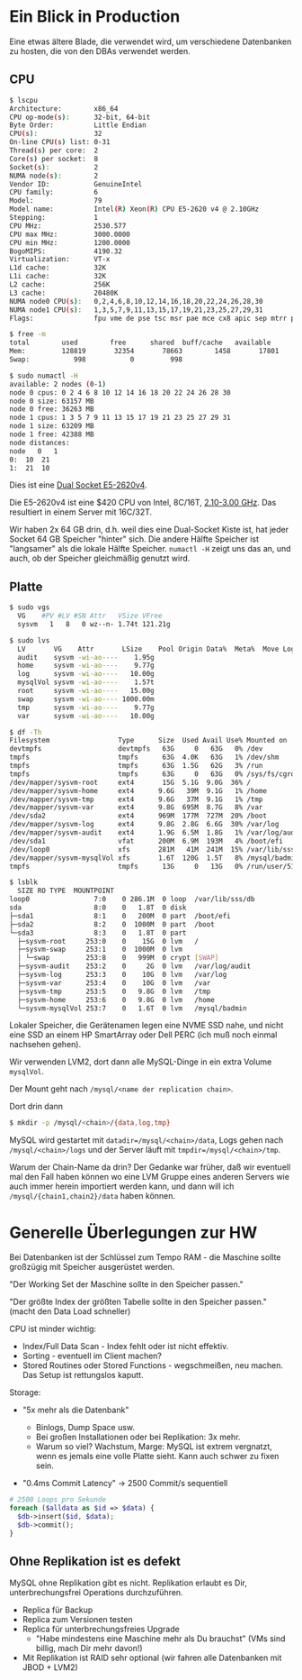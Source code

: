 # Ein Blick in Production

Eine etwas ältere Blade, die verwendet wird, um verschiedene Datenbanken zu hosten, die von den DBAs verwendet werden.

## CPU

```bash
$ lscpu
Architecture:        x86_64
CPU op-mode(s):      32-bit, 64-bit
Byte Order:          Little Endian
CPU(s):              32
On-line CPU(s) list: 0-31
Thread(s) per core:  2
Core(s) per socket:  8
Socket(s):           2
NUMA node(s):        2
Vendor ID:           GenuineIntel
CPU family:          6
Model:               79
Model name:          Intel(R) Xeon(R) CPU E5-2620 v4 @ 2.10GHz
Stepping:            1
CPU MHz:             2530.577
CPU max MHz:         3000.0000
CPU min MHz:         1200.0000
BogoMIPS:            4190.32
Virtualization:      VT-x
L1d cache:           32K
L1i cache:           32K
L2 cache:            256K
L3 cache:            20480K
NUMA node0 CPU(s):   0,2,4,6,8,10,12,14,16,18,20,22,24,26,28,30
NUMA node1 CPU(s):   1,3,5,7,9,11,13,15,17,19,21,23,25,27,29,31
Flags:               fpu vme de pse tsc msr pae mce cx8 apic sep mtrr pge mca cmov pat pse36 clflush dts acpi mmx fxsr sse sse2 ss ht tm pbe syscall nx pdpe1gb rdtscp lm constant_tsc arch_perfmon pebs bts rep_good nopl xtopology nonstop_tsc cpuid aperfmperf pni pclmulqdq dtes64 monitor ds_cpl vmx smx est tm2 ssse3 sdbg fma cx16 xtpr pdcm pcid dca sse4_1 sse4_2 x2apic movbe popcnt tsc_deadline_timer aes xsave avx f16c rdrand lahf_lm abm 3dnowprefetch cpuid_fault epb cat_l3 cdp_l3 invpcid_single pti ssbd ibrs ibpb stibp tpr_shadow vnmi flexpriority ept vpid ept_ad fsgsbase tsc_adjust bmi1 hle avx2 smep bmi2 erms invpcid rtm cqm rdt_a rdseed adx smap intel_pt xsaveopt cqm_llc cqm_occup_llc cqm_mbm_total cqm_mbm_local dtherm ida arat pln pts md_clear flush_l1d

$ free -m
total        used        free      shared  buff/cache   available
Mem:         128819       32354       78663        1458       17801       94164
Swap:           998           0         998

$ sudo numactl -H
available: 2 nodes (0-1)
node 0 cpus: 0 2 4 6 8 10 12 14 16 18 20 22 24 26 28 30
node 0 size: 63157 MB
node 0 free: 36263 MB
node 1 cpus: 1 3 5 7 9 11 13 15 17 19 21 23 25 27 29 31
node 1 size: 63209 MB
node 1 free: 42388 MB
node distances:
node   0   1
0:  10  21
1:  21  10
```

Dies ist eine [Dual Socket E5-2620v4](https://ark.intel.com/content/www/us/en/ark/products/92986/intel-xeon-processor-e5-2620-v4-20m-cache-2-10-ghz.html).

Die E5-2620v4 ist eine $420 CPU von Intel, 8C/16T, [2.10-3.00 GHz](https://en.wikichip.org/wiki/intel/xeon_e5/e5-2620_v4). 
Das resultiert in einem Server mit 16C/32T.

Wir haben 2x 64 GB drin, d.h. weil dies eine Dual-Socket Kiste ist, hat jeder Socket 64 GB Speicher "hinter" sich.
Die andere Hälfte Speicher ist "langsamer" als die lokale Hälfte Speicher. 
`numactl -H` zeigt uns das an, und auch, ob der Speicher gleichmäßig genutzt wird.

## Platte

```bash
$ sudo vgs
  VG    #PV #LV #SN Attr   VSize VFree
  sysvm   1   8   0 wz--n- 1.74t 121.21g

$ sudo lvs
  LV       VG    Attr       LSize    Pool Origin Data%  Meta%  Move Log Cpy%Sync Convert
  audit    sysvm -wi-ao----    1.95g
  home     sysvm -wi-ao----    9.77g
  log      sysvm -wi-ao----   10.00g
  mysqlVol sysvm -wi-ao----    1.57t
  root     sysvm -wi-ao----   15.00g
  swap     sysvm -wi-ao---- 1000.00m
  tmp      sysvm -wi-ao----    9.77g
  var      sysvm -wi-ao----   10.00g

$ df -Th
Filesystem                 Type      Size  Used Avail Use% Mounted on
devtmpfs                   devtmpfs   63G     0   63G   0% /dev
tmpfs                      tmpfs      63G  4.0K   63G   1% /dev/shm
tmpfs                      tmpfs      63G  1.5G   62G   3% /run
tmpfs                      tmpfs      63G     0   63G   0% /sys/fs/cgroup
/dev/mapper/sysvm-root     ext4       15G  5.1G  9.0G  36% /
/dev/mapper/sysvm-home     ext4      9.6G   39M  9.1G   1% /home
/dev/mapper/sysvm-tmp      ext4      9.6G   37M  9.1G   1% /tmp
/dev/mapper/sysvm-var      ext4      9.8G  695M  8.7G   8% /var
/dev/sda2                  ext4      969M  177M  727M  20% /boot
/dev/mapper/sysvm-log      ext4      9.8G  2.8G  6.6G  30% /var/log
/dev/mapper/sysvm-audit    ext4      1.9G  6.5M  1.8G   1% /var/log/audit
/dev/sda1                  vfat      200M  6.9M  193M   4% /boot/efi
/dev/loop0                 xfs       281M   41M  241M  15% /var/lib/sss/db
/dev/mapper/sysvm-mysqlVol xfs       1.6T  120G  1.5T   8% /mysql/badmin
tmpfs                      tmpfs      13G     0   13G   0% /run/user/5105

$ lsblk
  SIZE RO TYPE  MOUNTPOINT
loop0                7:0    0 286.1M  0 loop  /var/lib/sss/db
sda                  8:0    0   1.8T  0 disk
├─sda1               8:1    0   200M  0 part  /boot/efi
├─sda2               8:2    0  1000M  0 part  /boot
└─sda3               8:3    0   1.8T  0 part
  ├─sysvm-root     253:0    0    15G  0 lvm   /
  ├─sysvm-swap     253:1    0  1000M  0 lvm
  │ └─swap         253:8    0   999M  0 crypt [SWAP]
  ├─sysvm-audit    253:2    0     2G  0 lvm   /var/log/audit
  ├─sysvm-log      253:3    0    10G  0 lvm   /var/log
  ├─sysvm-var      253:4    0    10G  0 lvm   /var
  ├─sysvm-tmp      253:5    0   9.8G  0 lvm   /tmp
  ├─sysvm-home     253:6    0   9.8G  0 lvm   /home
  └─sysvm-mysqlVol 253:7    0   1.6T  0 lvm   /mysql/badmin
```

Lokaler Speicher, die Gerätenamen legen eine NVME SSD nahe, und nicht eine SSD an einem HP SmartArray oder Dell PERC (ich muß noch einmal nachsehen gehen).

Wir verwenden LVM2, dort dann alle MySQL-Dinge in ein extra Volume `mysqlVol`.

Der Mount geht nach `/mysql/<name der replication chain>`.

Dort drin dann

```bash
$ mkdir -p /mysql/<chain>/{data,log,tmp}
```

MySQL wird gestartet mit `datadir=/mysql/<chain>/data`, Logs gehen nach `/mysql/<chain>/logs` und der Server läuft mit `tmpdir=/mysql/<chain>/tmp`.

Warum der Chain-Name da drin?
Der Gedanke war früher, daß wir eventuell mal den Fall haben können wo eine LVM Gruppe eines anderen Servers wie auch immer herein importiert werden kann, und dann will ich `/mysql/{chain1,chain2}/data` haben können.

# Generelle Überlegungen zur HW

Bei Datenbanken ist der Schlüssel zum Tempo RAM - die Maschine sollte großzügig mit Speicher ausgerüstet werden.

"Der Working Set der Maschine sollte in den Speicher passen."

"Der größte Index der größten Tabelle sollte in den Speicher passen." (macht den Data Load schneller)

CPU ist minder wichtig:
- Index/Full Data Scan - Index fehlt oder ist nicht effektiv.
- Sorting - eventuell im Client machen?
- Stored Routines oder Stored Functions - wegschmeißen, neu machen. Das Setup ist rettungslos kaputt.

Storage:
- "5x mehr als die Datenbank"
  - Binlogs, Dump Space usw.
  - Bei großen Installationen oder bei Replikation: 3x mehr.
  - Warum so viel? Wachstum, Marge: MySQL ist extrem vergnatzt, wenn es jemals eine volle Platte sieht. Kann auch schwer zu fixen sein.
    
- "0.4ms Commit Latency" -> 2500 Commit/s sequentiell

```php
# 2500 Loops pro Sekunde
foreach ($alldata as $id => $data) {
  $db->insert($id, $data);
  $db->commit();
}    
```  

## Ohne Replikation ist es defekt

MySQL ohne Replikation gibt es nicht. Replikation erlaubt es Dir, unterbrechungsfrei Operations durchzuführen.

- Replica für Backup
- Replica zum Versionen testen
- Replica für unterbrechungsfreies Upgrade
  - "Habe mindestens eine Maschine mehr als Du brauchst" (VMs sind billig, mach Dir mehr davon!)
- Mit Replikation ist RAID sehr optional (wir fahren alle Datenbanken mit JBOD + LVM2)
